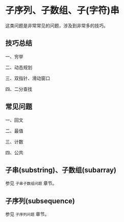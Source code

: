 # 子序列、子数组、子(字符)串

这类问题是非常常见的问题，涉及到非常多的技巧。



## 技巧总结

一、穷举

二、动态规划

三、双指针、滑动窗口

四、二分查找



## 常见问题

一、回文

二、最值

三、计数

四、公共



## 子串(substring)、子数组(subarray)

参见 `子串子数组问题` 章节。



## 子序列(subsequence)

参见 `子序列问题` 章节。



